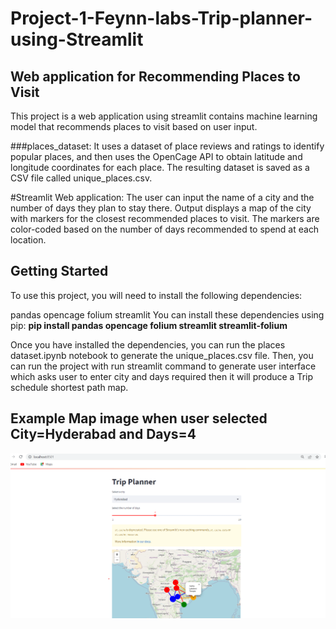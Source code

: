 # Project-1-Feynn-labs-Trip-planner-using-Streamlit

## Web application for Recommending Places to Visit
This project is a web application using streamlit contains machine learning model that recommends places to visit based on user input. 

###places_dataset:
It uses a dataset of place reviews and ratings to identify popular places, and then uses the OpenCage API to obtain latitude and longitude coordinates for each place. The resulting dataset is saved as a CSV file called unique_places.csv.

#Streamlit Web application:
The user can input the name of a city and the number of days they plan to stay there. Output displays a map of the city with markers for the closest recommended places to visit. The markers are color-coded based on the number of days recommended to spend at each location.

## Getting Started
To use this project, you will need to install the following dependencies:

pandas
opencage
folium
streamlit
You can install these dependencies using pip:
**pip install pandas opencage folium streamlit streamlit-folium**

Once you have installed the dependencies, you can run the places dataset.ipynb notebook to generate the unique_places.csv file. Then, you can run the project with run streamlit command to generate user interface which asks user to enter city and days required  then it will produce a Trip schedule shortest path map.


## Example Map image when user selected City=Hyderabad and Days=4
![example image](stream.png "Trip Planner Image")

